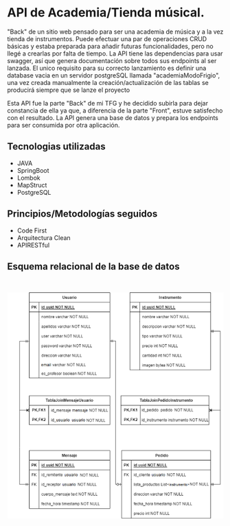 # API de Academia/Tienda músical.

"Back" de un sitio web pensado para ser una academia de música y a la vez tienda de instrumentos. Puede efectuar una par de operaciones CRUD básicas y estaba preparada para añadir futuras funcionalidades, pero no llegé a crearlas por falta de tiempo. La API tiene las dependencias para usar swagger, así que genera documentación sobre todos sus endpoints al ser lanzada. El unico requisito para su correcto lanzamiento es definir una database vacia en un servidor postgreSQL llamada "academiaModoFrigio", una vez creada manualmente la creación/actualización de las tablas se producirá siempre que se lanze el proyecto

Esta API fue la parte "Back" de mi TFG y he decidido subirla para dejar constancia de ella ya que, a diferencia de la parte "Front", estuve satisfecho con el resultado. La API genera una base de datos y prepara los endpoints para ser consumida por otra aplicación.  

## Tecnologias utilizadas

- JAVA
- SpringBoot
- Lombok
- MapStruct
- PostgreSQL

## Principios/Metodologías seguidos

- Code First
- Arquitectura Clean
- APIRESTful

## Esquema relacional de la base de datos

<br>
<p align="center">
  <img align="center" src="./src/assets/Esquema ER.png"/>
</p>

